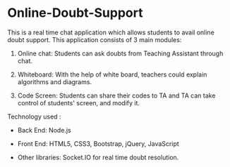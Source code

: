 # Online-Doubt-Support
This is a real time chat application which allows students to avail online doubt support. This application consists of 3 main modules:

1. Online chat:
   Students can ask doubts from Teaching Assistant through chat.

2. Whiteboard:
   With the help of white board, teachers could explain algorithms and diagrams.

3. Code Screen:
   Students can share their codes to TA and TA can take control of students'
   screen, and modify it.

Technology used :

* Back End: Node.js

* Front End: HTML5, CSS3, Bootstrap, jQuery, JavaScript

* Other libraries: Socket.IO for real time doubt resolution.
